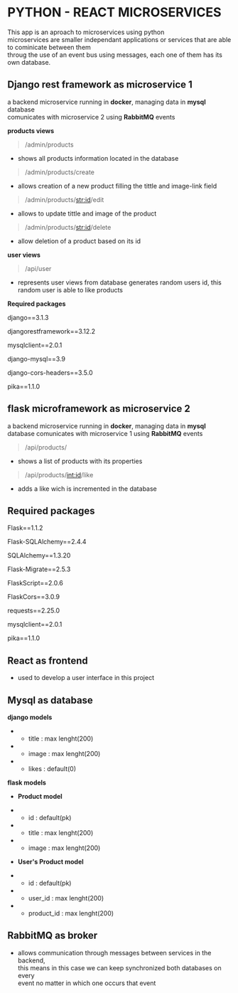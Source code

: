 # **PYTHON - REACT** MICROSERVICES

This app is an aproach to microservices using python  
microservices are smaller independant applications or services that are able to cominicate between them  
throug the use of an event bus using messages, each one of them has its own database.  

## **Django rest framework** as microservice 1
a backend microservice running in **docker**, managing data in **mysql** database  
comunicates with microservice 2 using **RabbitMQ** events 

**products views**  

> /admin/products
- shows all products information located in the database

> /admin/products/create  
- allows creation of a new product filling the tittle and image-link field

> /admin/products/<str:id>/edit  
- allows to update tittle and image of the product

> /admin/products/<str:id>/delete
- allow deletion of a product based on its id

**user views**  

> /api/user
- represents user views from database
  generates random users id, this random user is able to like products  

**Required packages**  

django==3.1.3  

djangorestframework==3.12.2  

mysqlclient==2.0.1  

django-mysql==3.9  
 
django-cors-headers==3.5.0  

pika==1.1.0  


## **flask microframework** as microservice 2  
a backend microservice running in **docker**, managing data in **mysql** database
comunicates with microservice 1 using **RabbitMQ** events

> /api/products/  
- shows a list of products with its properties  

> /api/products/<int:id>/like  
- adds a like wich is incremented in the database

## Required packages  

Flask==1.1.2  

Flask-SQLAlchemy==2.4.4  

SQLAlchemy==1.3.20  

Flask-Migrate==2.5.3  

FlaskScript==2.0.6  

FlaskCors==3.0.9  

requests==2.25.0  

mysqlclient==2.0.1  

pika==1.1.0


## **React** as frontend  

- used to develop a user interface in this project

## **Mysql** as database  

**django models**  
- - title : max lenght(200)
- - image : max lenght(200)
- - likes : default(0)


**flask models**  

- **Product model**  
- - id : default(pk)
- - title : max lenght(200)
- - image : max lenght(200)  

- **User's Product model**  
- - id : default(pk)
- - user_id : max lenght(200)
- - product_id : max lenght(200)


## **RabbitMQ** as broker

- allows communication through messages between services in the backend,  
this means in this case we can keep synchronized both databases on every  
event no matter in which one occurs that event  






